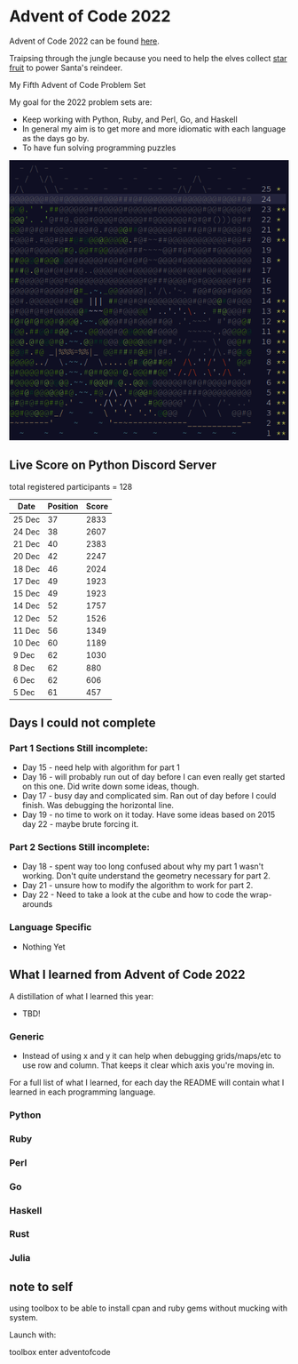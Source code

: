 # Advent of Code 2022

Advent of Code 2022 can be found [here](https://adventofcode.com/2022).

Traipsing through the jungle because you need to help the elves collect [star fruit](https://en.wikipedia.org/wiki/Carambola) to power Santa's reindeer. 

My Fifth Advent of Code Problem Set

My goal for the 2022 problem sets are:

- Keep working with Python, Ruby, and Perl, Go, and Haskell
- In general my aim is to get more and more idiomatic with each language as the days go by.
- To have fun solving programming puzzles

![2022 stars](https://github.com/djotaku/adventofcode/blob/f26592a1a60377f6757bcbb4b07ead8d13eafd57/screenshots/2022/2022_20221225.png)


## Live Score on Python Discord Server

total registered participants = 128

| Date    | Position | Score |
|---------| -------- | ----- |
| 25 Dec  | 37       | 2833  |
| 24 Dec  | 38       | 2607  |
| 21 Dec  | 40       | 2383  |
| 20 Dec  | 42       | 2247  |
| 18 Dec  | 46       | 2024  |
| 17 Dec  | 49       | 1923  |
| 15 Dec  | 49       | 1923  |
| 14 Dec  | 52       | 1757  |
| 12 Dec  | 52       | 1526  |
| 11 Dec  | 56       | 1349  |
| 10 Dec  | 60       | 1189  |   
| 9 Dec   | 62       | 1030  |
| 8 Dec   | 62       | 880   |
| 6 Dec   | 62       | 606   |
| 5 Dec   |    61    |  457  |

## Days I could not complete
### Part 1 Sections Still incomplete:
- Day 15 - need help with algorithm for part 1
- Day 16 - will probably run out of day before I can even really get started on this one. Did write down some ideas, though.
- Day 17 - busy day and complicated sim.  Ran out of day before I could finish. Was debugging the horizontal line.
- Day 19 - no time to work on it today. Have some ideas based on 2015 day 22 - maybe brute forcing it.

### Part 2 Sections Still incomplete:
- Day 18 - spent way too long confused about why my part 1 wasn't working. Don't quite understand the geometry necessary for part 2.
- Day 21 - unsure how to modify the algorithm to work for part 2.
- Day 22 - Need to take a look at the cube and how to code the wrap-arounds

### Language Specific
- Nothing Yet

## What I learned from Advent of Code 2022

A distillation of what I learned this year:
- TBD!

### Generic
- Instead of using x and y it can help when debugging grids/maps/etc to use row and column. That keeps it clear which axis you're moving in.

For a full list of what I learned, for each day the README will contain what I learned in each programming language.

### Python

### Ruby

### Perl

### Go

### Haskell

### Rust

### Julia

## note to self

using toolbox to be able to install cpan and ruby gems without mucking with system.

Launch with:

toolbox enter adventofcode
